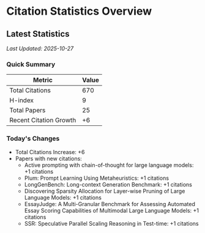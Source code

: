# Citation Statistics Overview

## Latest Statistics
*Last Updated: 2025-10-27*

### Quick Summary
| Metric | Value |
| ------ | ----- |
| Total Citations | 670 |
| H-index | 9 |
| Total Papers | 25 |
| Recent Citation Growth | +6 |

### Today's Changes
- Total Citations Increase: +6
- Papers with new citations:
  - Active prompting with chain-of-thought for large language models: +1 citations
  - Plum: Prompt Learning Using Metaheuristics: +1 citations
  - LongGenBench: Long-context Generation Benchmark: +1 citations
  - Discovering Sparsity Allocation for Layer-wise Pruning of Large Language Models: +1 citations
  - EssayJudge: A Multi-Granular Benchmark for Assessing Automated Essay Scoring Capabilities of Multimodal Large Language Models: +1 citations
  - SSR: Speculative Parallel Scaling Reasoning in Test-time: +1 citations